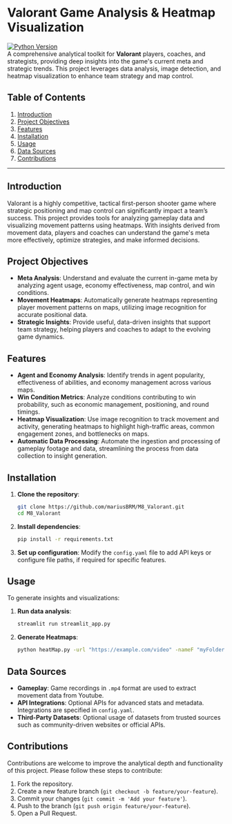 # Valorant Game Analysis & Heatmap Visualization

[![Python Version](https://img.shields.io/badge/python-3.8%2B-blue.svg)](https://www.python.org/downloads/)  
A comprehensive analytical toolkit for **Valorant** players, coaches, and strategists, providing deep insights into the game's current meta and strategic trends. This project leverages data analysis, image detection, and heatmap visualization to enhance team strategy and map control.  

## Table of Contents
1. [Introduction](#introduction)
2. [Project Objectives](#project-objectives)
3. [Features](#features)
4. [Installation](#installation)
5. [Usage](#usage)
6. [Data Sources](#data-sources)
7. [Contributions](#contributions)

---

## Introduction

Valorant is a highly competitive, tactical first-person shooter game where strategic positioning and map control can significantly impact a team’s success. This project provides tools for analyzing gameplay data and visualizing movement patterns using heatmaps. With insights derived from movement data, players and coaches can understand the game's meta more effectively, optimize strategies, and make informed decisions.

## Project Objectives

- **Meta Analysis**: Understand and evaluate the current in-game meta by analyzing agent usage, economy effectiveness, map control, and win conditions.
- **Movement Heatmaps**: Automatically generate heatmaps representing player movement patterns on maps, utilizing image recognition for accurate positional data.
- **Strategic Insights**: Provide useful, data-driven insights that support team strategy, helping players and coaches to adapt to the evolving game dynamics.
  
## Features

- **Agent and Economy Analysis**: Identify trends in agent popularity, effectiveness of abilities, and economy management across various maps.
- **Win Condition Metrics**: Analyze conditions contributing to win probability, such as economic management, positioning, and round timings.
- **Heatmap Visualization**: Use image recognition to track movement and activity, generating heatmaps to highlight high-traffic areas, common engagement zones, and bottlenecks on maps.
- **Automatic Data Processing**: Automate the ingestion and processing of gameplay footage and data, streamlining the process from data collection to insight generation.
  
## Installation

1. **Clone the repository**:
    ```bash
    git clone https://github.com/mariusBRM/M8_Valorant.git
    cd M8_Valorant
    ```
2. **Install dependencies**:
    ```bash
    pip install -r requirements.txt
    ```
3. **Set up configuration**:
   Modify the `config.yaml` file to add API keys or configure file paths, if required for specific features.

## Usage

To generate insights and visualizations:

1. **Run data analysis**:
    ```bash
    streamlit run streamlit_app.py
    ```
2. **Generate Heatmaps**:
    ```bash
    python heatMap.py -url "https://example.com/video" -nameF "myFolder" -n 5
    ```

## Data Sources

- **Gameplay**: Game recordings in `.mp4` format are used to extract movement data from Youtube.
- **API Integrations**: Optional APIs for advanced stats and metadata. Integrations are specified in `config.yaml`.
- **Third-Party Datasets**: Optional usage of datasets from trusted sources such as community-driven websites or official APIs.

## Contributions

Contributions are welcome to improve the analytical depth and functionality of this project. Please follow these steps to contribute:

1. Fork the repository.
2. Create a new feature branch (`git checkout -b feature/your-feature`).
3. Commit your changes (`git commit -m 'Add your feature'`).
4. Push to the branch (`git push origin feature/your-feature`).
5. Open a Pull Request.

```



